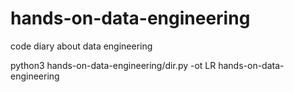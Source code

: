 # hands-on-data-engineering
code diary about data engineering

python3 hands-on-data-engineering/dir.py -ot LR hands-on-data-engineering
